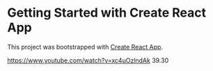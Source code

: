 # Getting Started with Create React App

This project was bootstrapped with [Create React App](https://github.com/facebook/create-react-app).

https://www.youtube.com/watch?v=xc4uOzlndAk 39.30
